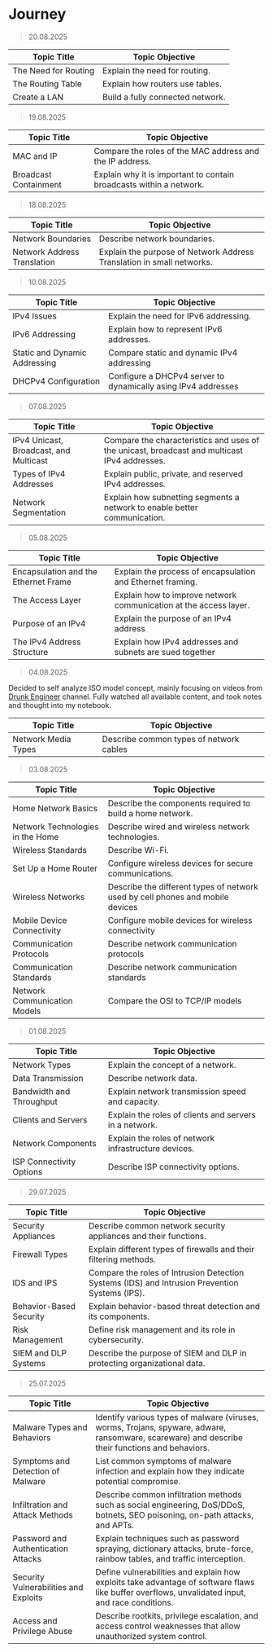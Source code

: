 # Journey

> 20.08.2025

| Topic Title          | Topic Objective                  |
| -------------------- | -------------------------------- |
| The Need for Routing | Explain the need for routing.    |
| The Routing Table    | Explain how routers use tables.  |
| Create a LAN         | Build a fully connected network. |

> 19.08.2025

| Topic Title           | Topic Objective                                                     |
| --------------------- | ------------------------------------------------------------------- |
| MAC and IP            | Compare the roles of the MAC address and the IP address.            |
| Broadcast Containment | Explain why it is important to contain broadcasts within a network. |

> 18.08.2025

| Topic Title                 | Topic Objective                                                       |
| --------------------------- | --------------------------------------------------------------------- |
| Network Boundaries          | Describe network boundaries.                                          |
| Network Address Translation | Explain the purpose of Network Address Translation in small networks. |

> 10.08.2025

| Topic Title                   | Topic Objective                                               |
| ----------------------------- | ------------------------------------------------------------- |
| IPv4 Issues                   | Explain the need for IPv6 addressing.                         |
| IPv6 Addressing               | Explain how to represent IPv6 addresses.                      |
| Static and Dynamic Addressing | Compare static and dynamic IPv4 addressing                    |
| DHCPv4 Configuration          | Configure a DHCPv4 server to dynamically asing IPv4 addresses |

> 07.08.2025

| Topic Title                            | Topic Objective                                                                              |
| -------------------------------------- | -------------------------------------------------------------------------------------------- |
| IPv4 Unicast, Broadcast, and Multicast | Compare the characteristics and uses of the unicast, broadcast and multicast IPv4 addresses. |
| Types of IPv4 Addresses                | Explain public, private, and reserved IPv4 addresses.                                        |
| Network Segmentation                   | Explain how subnetting segments a network to enable better communication.                    |

> 05.08.2025

| Topic Title                          | Topic Objective                                                   |
| ------------------------------------ | ----------------------------------------------------------------- |
| Encapsulation and the Ethernet Frame | Explain the process of encapsulation and Ethernet framing.        |
| The Access Layer                     | Explain how to improve network communication at the access layer. |
| Purpose of an IPv4                   | Explain the purpose of an IPv4 address                            |
| The IPv4 Address Structure           | Explain how IPv4 addresses and subnets are sued together          |

> 04.08.2025

Decided to self analyze ISO model concept, mainly focusing on videos from [Drunk Engineer](https://www.youtube.com/watch?v=eKHCH6rw0As) channel. Fully watched all available content, and took notes and thought into my notebook.

| Topic Title          | Topic Objective                          |
| -------------------- | ---------------------------------------- |
| Network  Media Types | Describe common types of network cables  |

> 03.08.2025

| Topic Title                      | Topic Objective                                                                |
| -------------------------------- | ------------------------------------------------------------------------------ |
| Home Network Basics              | Describe the components required to build a home network.                      |
| Network Technologies in the Home | Describe wired and wireless network technologies.                              |
| Wireless Standards               | Describe Wi-Fi.                                                                |
| Set Up a Home Router             | Configure wireless devices for secure communications.                          |
| Wireless Networks                | Describe the different types of network used by cell phones and mobile devices |
| Mobile Device Connectivity       | Configure mobile devices for wireless connectivity                             |
| Communication Protocols          | Describe network communication protocols                                       |
| Communication Standards          | Describe network communication standards                                       |
| Network Communication Models     | Compare the OSI to TCP/IP models                                               |

> 01.08.2025

| Topic Title              | Topic Objective                                        |
| ------------------------ | ------------------------------------------------------ |
| Network Types            | Explain the concept of a network.                      |
| Data Transmission        | Describe network data.                                 |
| Bandwidth and Throughput | Explain network transmission speed and capacity.       |
| Clients and Servers      | Explain the roles of clients and servers in a network. |
| Network Components       | Explain the roles of network infrastructure devices.   |
| ISP Connectivity Options | Describe ISP connectivity options.                     |

> 29.07.2025

| Topic Title             | Topic Objective                                                                                |
| ----------------------- | ---------------------------------------------------------------------------------------------- |
| Security Appliances     | Describe common network security appliances and their functions.                               |
| Firewall Types          | Explain different types of firewalls and their filtering methods.                              |
| IDS and IPS             | Compare the roles of Intrusion Detection Systems (IDS) and Intrusion Prevention Systems (IPS). |
| Behavior-Based Security | Explain behavior-based threat detection and its components.                                    |
| Risk Management         | Define risk management and its role in cybersecurity.                                          |
| SIEM and DLP Systems    | Describe the purpose of SIEM and DLP in protecting organizational data.                        |

> 25.07.2025

| Topic Title                           | Topic Objective                                                                                                                                 |
| ------------------------------------- | ----------------------------------------------------------------------------------------------------------------------------------------------- |
| Malware Types and Behaviors           | Identify various types of malware (viruses, worms, Trojans, spyware, adware, ransomware, scareware) and describe their functions and behaviors. |
| Symptoms and Detection of Malware     | List common symptoms of malware infection and explain how they indicate potential compromise.                                                   |
| Infiltration and Attack Methods       | Describe common infiltration methods such as social engineering, DoS/DDoS, botnets, SEO poisoning, on-path attacks, and APTs.                   |
| Password and Authentication Attacks   | Explain techniques such as password spraying, dictionary attacks, brute-force, rainbow tables, and traffic interception.                        |
| Security Vulnerabilities and Exploits | Define vulnerabilities and explain how exploits take advantage of software flaws like buffer overflows, unvalidated input, and race conditions. |
| Access and Privilege Abuse            | Describe rootkits, privilege escalation, and access control weaknesses that allow unauthorized system control.                                  |
